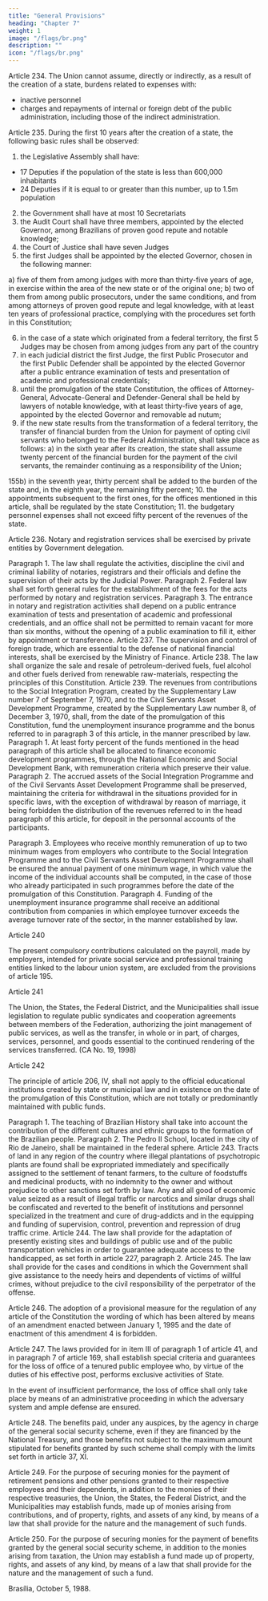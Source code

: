 ```yaml
---
title: "General Provisions"
heading: "Chapter 7"
weight: 1
image: "/flags/br.png"
description: ""
icon: "/flags/br.png"
---
```



Article 234.  The Union cannot  assume, directly or indirectly, as a result of the creation of a state, burdens related to expenses with:
- inactive personnel 
- charges and repayments of internal or foreign debt of the public administration, including those of the indirect administration.


Article 235. During the first 10 years after the creation of a state, the following basic rules shall be observed:

1. the Legislative Assembly shall have:
  - 17 Deputies if the population of the state is less than 600,000 inhabitants
  - 24 Deputies if it is equal to or greater than this number, up to 1.5m population
2. the Government shall have at most 10 Secretariats
3. the Audit Court shall have three members, appointed by the elected Governor, among Brazilians of proven good repute and notable knowledge;
4. the Court of Justice shall have seven Judges
5. the first Judges shall be appointed by the elected Governor, chosen in the
following manner:

a) five of them from among judges with more than thirty-five years of age, in
exercise within the area of the new state or of the original one;
b) two of them from among public prosecutors, under the same conditions, and
from among attorneys of proven good repute and legal knowledge, with at
least ten years of professional practice, complying with the procedures set
forth in this Constitution;

6.  in the case of a state which originated from a federal territory, the first 5 Judges may be chosen from among judges from any part of the country
7.   in each judicial district the first Judge, the first Public Prosecutor and the
first Public Defender shall be appointed by the elected Governor after a public entrance
examination of tests and presentation of academic and professional credentials;
8.    until the promulgation of the state Constitution, the offices of Attorney-
General, Advocate-General and Defender-General shall be held by lawyers of notable
knowledge, with at least thirty-five years of age, appointed by the elected Governor
and removable ad nutum;
9.  if the new state results from the transformation of a federal territory, the
transfer of financial burden from the Union for payment of opting civil servants who
belonged to the Federal Administration, shall take place as follows:
a) in the sixth year after its creation, the state shall assume twenty percent of
the financial burden for the payment of the civil servants, the remainder
continuing as a responsibility of the Union;

155b) in the seventh year, thirty percent shall be added to the burden of the state
and, in the eighth year, the remaining fifty percent;
10.  the appointments subsequent to the first ones, for the offices mentioned
in this article, shall be regulated by the state Constitution;
11.  the budgetary personnel expenses shall not exceed fifty percent of the
revenues of the state.

Article 236.  Notary and registration services shall be exercised by private entities by Government delegation.

Paragraph 1. The law shall regulate the activities, discipline the civil and criminal
liability of notaries, registrars and their officials and define the supervision of their
acts by the Judicial Power.
Paragraph 2. Federal law shall set forth general rules for the establishment of the
fees for the acts performed by notary and registration services.
Paragraph 3. The entrance in notary and registration activities shall depend on a
public entrance examination of tests and presentation of academic and professional
credentials, and an office shall not be permitted to remain vacant for more than six
months, without the opening of a public examination to fill it, either by appointment
or transference.
Article 237.  The supervision and control of foreign trade, which are essential to the
defense of national financial interests, shall be exercised by the Ministry of Finance.
Article 238. The law shall organize the sale and resale of petroleum-derived fuels,
fuel alcohol and other fuels derived from renewable raw-materials, respecting the
principles of this Constitution.
Article 239. The revenues from contributions to the Social Integration Program,
created by the Supplementary Law number 7 of September 7, 1970, and to the Civil
Servants Asset Development Programme, created by the Supplementary Law number
8, of December 3, 1970, shall, from the date of the promulgation of this Constitution,
fund the unemployment insurance programme and the bonus referred to in paragraph
3 of this article, in the manner prescribed by law.
Paragraph 1. At least forty percent of the funds mentioned in the head paragraph of
this article shall be allocated to finance economic development programmes, through
the National Economic and Social Development Bank, with remuneration criteria
which preserve their value.
Paragraph 2. The accrued assets of the Social Integration Programme and of
the Civil Servants Asset Development Programme shall be preserved, maintaining
the criteria for withdrawal in the situations provided for in specific laws, with the
exception of withdrawal by reason of marriage, it being forbidden the distribution
of the revenues referred to in the head paragraph of this article, for deposit in the
personnal accounts of the participants.

Paragraph 3. Employees who receive monthly remuneration of up to two minimum
wages from employers who contribute to the Social Integration Programme and to the Civil Servants Asset Development Programme shall be ensured the annual payment of one minimum wage, in which value the income of the individual accounts shall be
computed, in the case of those who already participated in such programmes before
the date of the promulgation of this Constitution.
Paragraph 4. Funding of the unemployment insurance programme shall receive
an additional contribution from companies in which employee turnover exceeds the
average turnover rate of the sector, in the manner established by law.

Article 240

The present compulsory contributions calculated on the payroll, made by employers, intended for private social service and professional training entities linked to the labour union system, are excluded from the provisions of article 195.

Article 241

The Union, the States, the Federal District, and the Municipalities shall issue legislation to regulate public syndicates and cooperation agreements between members of the Federation, authorizing the joint management of public services, as
well as the transfer, in whole or in part, of charges, services, personnel, and goods
essential to the continued rendering of the services transferred. (CA No. 19, 1998)

Article 242

The principle of article 206, IV, shall not apply to the official educational institutions created by state or municipal law and in existence on the date of the promulgation of this Constitution, which are not totally or predominantly maintained
with public funds.

Paragraph 1. The teaching of Brazilian History shall take into account the
contribution of the different cultures and ethnic groups to the formation of the
Brazilian people.
Paragraph 2. The Pedro II School, located in the city of Rio de Janeiro, shall be
maintained in the federal sphere.
Article 243.  Tracts of land in any region of the country where illegal plantations
of psychotropic plants are found shall be expropriated immediately and specifically
assigned to the settlement of tenant farmers, to the culture of foodstuffs and medicinal
products, with no indemnity to the owner and without prejudice to other sanctions
set forth by law.
Any and all good of economic value seized as a result of illegal
traffic or narcotics and similar drugs shall be confiscated and reverted to the benefit
of institutions and personnel specialized in the treatment and cure of drug-addicts
and in the equipping and funding of supervision, control, prevention and repression
of drug traffic crime.
Article 244.  The law shall provide for the adaptation of presently existing sites and
buildings of public use and of the public transportation vehicles in order to guarantee
adequate access to the handicapped, as set forth in article 227, paragraph 2.
Article 245. The law shall provide for the cases and conditions in which the
Government shall give assistance to the needy heirs and dependents of victims of willful
crimes, without prejudice to the civil responsibility of the perpetrator of the offense.


Article 246.  The adoption of a provisional measure for the regulation of any article of the Constitution the wording of which has been altered by means of an amendment enacted between January 1, 1995 and the date of enactment of this amendment 4 is forbidden.

Article 247.  The laws provided for in item III of paragraph 1 of article 41, and in paragraph 7 of article 169, shall establish special criteria and guarantees for the loss of office of a tenured public employee who, by virtue of the duties of his effective post, performs exclusive activities of State.

In the event of insufficient performance, the loss of office shall only take place by means of an administrative proceeding in which the adversary system and ample defense are ensured.

Article 248. The benefits paid, under any auspices, by the agency in charge of the general social security scheme, even if they are financed by the National Treasury, and those benefits not subject to the maximum amount stipulated for benefits granted by such scheme shall comply with the limits set forth in article 37, XI.

Article 249.  For the purpose of securing monies for the payment of retirement pensions and other pensions granted to their respective employees and their dependents, in addition to the monies of their respective treasuries, the Union, the States, the Federal District, and the Municipalities may establish funds, made up of monies arising from contributions, and of property, rights, and assets of any kind, by means of a law that shall provide for the nature and the management of such funds. 

Article 250. For the purpose of securing monies for the payment of benefits granted by the general social security scheme, in addition to the monies arising from taxation, the Union may establish a fund made up of property, rights, and assets of any kind, by means of a law that shall provide for the nature and the management of such a fund.

Brasília, October 5, 1988.

